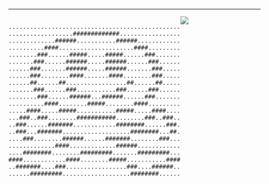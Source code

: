 - - -

<div style="display:flex; flex-direction:row;">

<div style="flex: 1">


```
................................................
..................#############.................
.............######...........######............
..........####.....................####.........
........###......#####.....#####......###.......
.......###......######.....######......###......
......###.......######.....######.......###.....
......###........####.......####........###.....
......##......##.................##......##.....
.......###......###...........###......###......
........###......######...######......###.......
..........####........#####........####.........
.....####.....#####...........#####.....####....
...###..###........###########........###..###..
..###......#######............########......###.
..###...#######...................########...##.
....###........######......#######........###...
.............####.............######............
....########........#########.......#########...
####............####........#####...........####
..#######....###.................###....######..
......#########...................########......
```

</div>

<div style="flex:1; display:flex; flex-direction:column;">
<div style="flex: 1;">
<img src="https://github-readme-stats.vercel.app/api?username=cupen&show_icons=true&count_private=true" />
</div>

<!-- <div style="flex: 1;">
<img src="https://github-readme-stats.vercel.app/api/top-langs/?username=cupen&size_weight=0.2&count_weight=0.8" />
</div> -->
</div>

</div>
